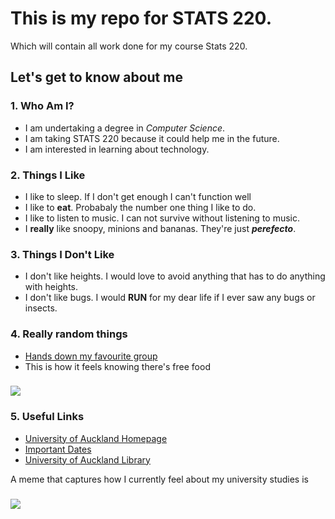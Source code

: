 # This is my repo for STATS 220. 
Which will contain all work done for my course Stats 220.

## Let's get to know about me

### 1. Who Am I?
- I am undertaking a degree in *Computer Science*.
- I am taking STATS 220 because it could help me in the future.
- I am interested in learning about technology.

### 2. Things I Like
- I like to sleep. If I don't get enough I can't function well
- I like to **eat**. Probabaly the number one thing I like to do.
- I like to listen to music. I can not survive without listening to music.
- I **really** like snoopy, minions and bananas. They're just ***perefecto***.

### 3. Things I Don't Like
- I don't like heights. I would love to avoid anything that has to do anything with heights.
- I don't like bugs. I would **RUN** for my dear life if I ever saw any bugs or insects.

### 4. Really random things
  - [Hands down my favourite group](https://www.youtube.com/c/aespa)
  - This is how it feels knowing there's free food
### ![](https://c.tenor.com/eSvOd2m3Qs4AAAAd/tenor.gif)

### 5. Useful Links
- [University of Auckland Homepage](https://www.auckland.ac.nz/en.html)
- [Important Dates](https://www.auckland.ac.nz/en/students/academic-information/important-dates.html)
- [University of Auckland Library](https://www.auckland.ac.nz/en/library.html)

A meme that captures how I currently feel about my university studies is 
### ![](https://c.tenor.com/8druEACXtX8AAAAd/tenor.gif)
